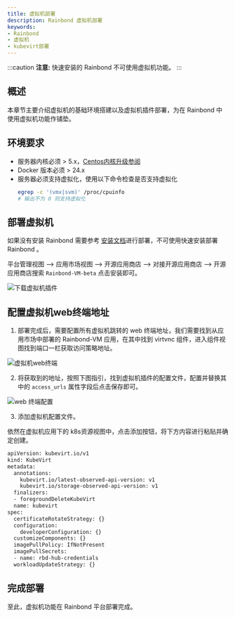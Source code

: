 ```yaml
---
title: 虚拟机部署
description: Rainbond 虚拟机部署
keywords: 
- Rainbond
- 虚拟机
- kubevirt部署
---
```


:::caution
**注意:** 快速安装的 Rainbond 不可使用虚拟机功能。
:::

## 概述

本章节主要介绍虚拟机的基础环境搭建以及虚拟机插件部署，为在 Rainbond 中使用虚拟机功能作铺垫。


## 环境要求

* 服务器内核必须 > 5.x，[Centos内核升级参阅](https://t.goodrain.com/d/9-centos)
* Docker 版本必须 > 24.x
* 服务器必须支持虚拟化，使用以下命令检查是否支持虚拟化
  ```bash
  egrep -c '(vmx|svm)' /proc/cpuinfo
  # 输出不为 0 则支持虚拟化
  ```

## 部署虚拟机

如果没有安装 Rainbond 需要参考 [安装文档](/docs/installation/)进行部署，不可使用快速安装部署 Rainbond 。


平台管理视图 --> 应用市场视图 --> 开源应用商店 --> 对接开源应用商店 --> 开源应用商店搜索 `Rainbond-VM-beta` 点击安装即可。

<img src="https://static.goodrain.com/docs/5.16.0/vm1.pic.jpg" title="下载虚拟机插件"/>


## 配置虚拟机web终端地址

1. 部署完成后，需要配置所有虚拟机跳转的 web 终端地址，我们需要找到从应用市场中部署的 Rainbond-VM 应用，在其中找到 virtvnc 组件，进入组件视图找到端口一栏获取访问策略地址。

<img src="https://static.goodrain.com/docs/5.16.0/vm_vnc.jpg" title="虚拟机web终端"/>

2. 将获取到的地址，按照下图指引，找到虚拟机插件的配置文件，配置并替换其中的 `access_urls` 属性字段后点击保存即可。

<img src="https://static.goodrain.com/docs/5.16.0/vm_vnc2.jpg" title="web 终端配置"/>

3. 添加虚拟机配置文件。

依然在虚拟机应用下的 k8s资源视图中，点击添加按钮，将下方内容进行粘贴并确定创建。

```bash
apiVersion: kubevirt.io/v1
kind: KubeVirt
metadata:
  annotations:
    kubevirt.io/latest-observed-api-version: v1
    kubevirt.io/storage-observed-api-version: v1
  finalizers:
  - foregroundDeleteKubeVirt
  name: kubevirt
spec:
  certificateRotateStrategy: {}
  configuration:
    developerConfiguration: {}
  customizeComponents: {}
  imagePullPolicy: IfNotPresent
  imagePullSecrets:
  - name: rbd-hub-credentials
  workloadUpdateStrategy: {}
```

## 完成部署

至此，虚拟机功能在 Rainbond 平台部署完成。
